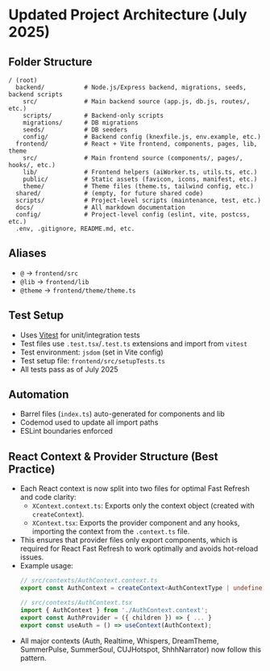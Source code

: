 # Updated Project Architecture (July 2025)

## Folder Structure

```
/ (root)
  backend/           # Node.js/Express backend, migrations, seeds, backend scripts
    src/             # Main backend source (app.js, db.js, routes/, etc.)
    scripts/         # Backend-only scripts
    migrations/      # DB migrations
    seeds/           # DB seeders
    config/          # Backend config (knexfile.js, env.example, etc.)
  frontend/          # React + Vite frontend, components, pages, lib, theme
    src/             # Main frontend source (components/, pages/, hooks/, etc.)
    lib/             # Frontend helpers (aiWorker.ts, utils.ts, etc.)
    public/          # Static assets (favicon, icons, manifest, etc.)
    theme/           # Theme files (theme.ts, tailwind config, etc.)
  shared/            # (empty, for future shared code)
  scripts/           # Project-level scripts (maintenance, test, etc.)
  docs/              # All markdown documentation
  config/            # Project-level config (eslint, vite, postcss, etc.)
  .env, .gitignore, README.md, etc.
```

## Aliases
- `@` → `frontend/src`
- `@lib` → `frontend/lib`
- `@theme` → `frontend/theme/theme.ts`

## Test Setup
- Uses [Vitest](https://vitest.dev/) for unit/integration tests
- Test files use `.test.tsx`/`.test.ts` extensions and import from `vitest`
- Test environment: `jsdom` (set in Vite config)
- Test setup file: `frontend/src/setupTests.ts`
- All tests pass as of July 2025

## Automation
- Barrel files (`index.ts`) auto-generated for components and lib
- Codemod used to update all import paths
- ESLint boundaries enforced 

## React Context & Provider Structure (Best Practice)

- Each React context is now split into two files for optimal Fast Refresh and code clarity:
  - `XContext.context.ts`: Exports only the context object (created with `createContext`).
  - `XContext.tsx`: Exports the provider component and any hooks, importing the context from the `.context.ts` file.
- This ensures that provider files only export components, which is required for React Fast Refresh to work optimally and avoids hot-reload issues.
- Example usage:
  ```ts
  // src/contexts/AuthContext.context.ts
  export const AuthContext = createContext<AuthContextType | undefined>(undefined);

  // src/contexts/AuthContext.tsx
  import { AuthContext } from './AuthContext.context';
  export const AuthProvider = ({ children }) => { ... }
  export const useAuth = () => useContext(AuthContext);
  ```
- All major contexts (Auth, Realtime, Whispers, DreamTheme, SummerPulse, SummerSoul, CUJHotspot, ShhhNarrator) now follow this pattern. 